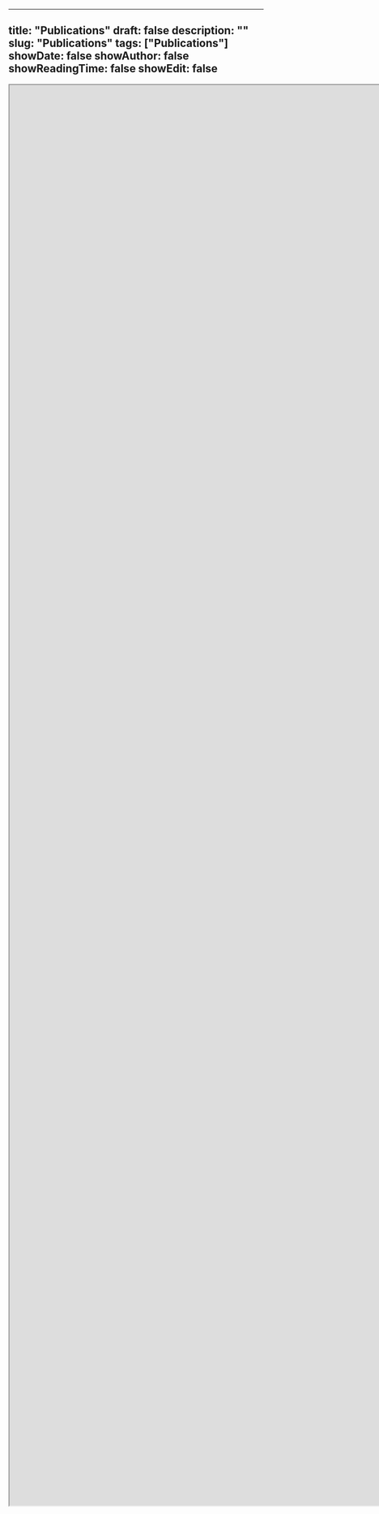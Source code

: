 
---
title: "Publications"
draft: false
description: ""
slug: "Publications"
tags: ["Publications"]
showDate: false
showAuthor: false
showReadingTime: false
showEdit: false
---

<!-- <script>
    window.location.href = "http://www.macs.hw.ac.uk/~dsg/bibtex-static/";
</script> -->
<iframe
style="height: 70vh; width: 120vh; background: white" src="http://www.macs.hw.ac.uk/~dsg/bibtex-static/"> 
